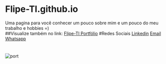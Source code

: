 # Flipe-TI.github.io
Uma pagina para você conhecer um pouco sobre mim e um pouco do meu trabalho e hobbies =) <br/>
##Visualize também no link:
<a href = "https://flipe-ti.github.io/" target="_blank">Flipe-TI Portfólio</a>
#Redes Sociais
<a href = "https://www.linkedin.com/in/felipe-silva-ti/" target="_blank">Linkedin</a>
<a href = "mailto:felipe.suporteti@hotmail.com" target="_blank">Email</a>
<a href = "wa.me/5585985603546" target="_blank">Whatsapp</a>

#
![port](https://user-images.githubusercontent.com/68780083/114945854-7ab8b700-9e20-11eb-8e8b-95b3b38d099b.gif)